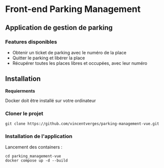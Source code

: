 # Front-end Parking Management

## Application de gestion de parking

### Features disponibles
- Obtenir un ticket de parking avec le numéro de la place
- Quitter le parking et libérer la place
- Récupérer toutes les places libres et occupées, avec leur numéro


## Installation

**Requierments**

Docker doit être installé sur votre ordinateur

### Cloner le projet

```
git clone https://github.com/vincentverges/parking-management-vue.git
```

### Installation de l'application

Lancement des containers :
```
cd parking_management-vue
docker compose up -d --build
```